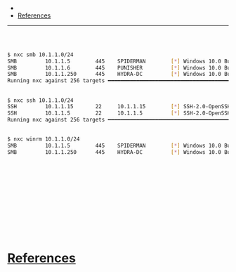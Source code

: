- 
- [References](#references)

-------------------------------------------

## 
```sh

```

## 
```sh
$ nxc smb 10.1.1.0/24
SMB         10.1.1.5        445    SPIDERMAN        [*] Windows 10.0 Build 19041 x64 (name:SPIDERMAN) (domain:MARVEL.local) (signing:False) (SMBv1:False)
SMB         10.1.1.6        445    PUNISHER         [*] Windows 10.0 Build 19041 x64 (name:PUNISHER) (domain:MARVEL.local) (signing:False) (SMBv1:False)
SMB         10.1.1.250      445    HYDRA-DC         [*] Windows 10.0 Build 20348 x64 (name:HYDRA-DC) (domain:MARVEL.local) (signing:True) (SMBv1:False)
Running nxc against 256 targets ━━━━━━━━━━━━━━━━━━━━━━━━━━━━━━━━━━━━━━━━ 100% 0:00:00
```

## 
```sh
$ nxc ssh 10.1.1.0/24        
SSH         10.1.1.15       22     10.1.1.15        [*] SSH-2.0-OpenSSH_for_Windows_7.7
SSH         10.1.1.5        22     10.1.1.5         [*] SSH-2.0-OpenSSH_for_Windows_8.1
Running nxc against 256 targets ━━━━━━━━━━━━━━━━━━━━━━━━━━━━━━━━━━━━━━━━ 100% 0:00:00
```

## 
```sh
$ nxc winrm 10.1.1.0/24 
SMB         10.1.1.5        445    SPIDERMAN        [*] Windows 10.0 Build 19041 (name:SPIDERMAN) (domain:MARVEL.local)
SMB         10.1.1.250      445    HYDRA-DC         [*] Windows 10.0 Build 20348 (name:HYDRA-DC) (domain:MARVEL.local)
```

## 
```sh

```

## 
```sh

```

## 
```sh

```

## 
```sh

```

## 
```sh

```

## 
```sh

```

# [References](#references-1)

